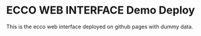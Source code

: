 
# ECCO WEB INTERFACE Demo Deploy

This is the ecco web interface deployed on github pages with dummy data.

